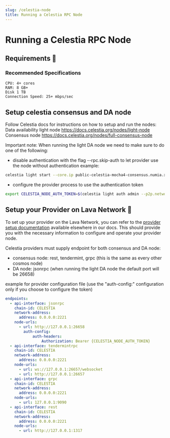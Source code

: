 ```yaml
---
slug: /celestia-node
title: Running a Celestia RPC Node
---
```


# Running a Celestia RPC Node

## Requirements 📄

### Recommended Specifications

    CPU: 4+ cores
    RAM: 8 GB+
    Disk 1 TB
    Connection Speed: 25+ mbps/sec


##  Setup celestia consensus and DA node

Follow Celestia docs for instructions on how to setup and run the nodes:
Data availability light node https://docs.celestia.org/nodes/light-node
Consensus node https://docs.celestia.org/nodes/full-consensus-node

Important note:
When running the light DA node we need to make sure to do one of the following:
* disable authentication with the flag --rpc.skip-auth to let provider use the node without authentication
example:
```bash
celestia light start --core.ip public-celestia-mocha4-consensus.numia.xyz --p2p.network celestia --rpc.skip-auth 
```
* configure the provider process to use the authentication token
```bash
export CELESTIA_NODE_AUTH_TOKEN=$(celestia light auth admin --p2p.network celestia)
```

## Setup your Provider on Lava Network 🌋

To set up your provider on the Lava Network, you can refer to the [provider setup documentation](https://docs.lavanet.xyz/provider-setup?utm_source=running-a-starknet-rpc-node&utm_medium=docs&utm_campaign=celestia-pre-grant) available elsewhere in our docs. This should provide you with the necessary information to configure and operate your provider node.

Celestia providers must supply endpoint for both consensus and DA node:
- consensus node: rest, tendermint, grpc (this is the same as every other cosmos node)
- DA node: jsonrpc (when running the light DA node the default port will be 26658)


example for provider configuration file
(use the "auth-config:" configuration only if you choose to configure the token)
```yaml
endpoints:
  - api-interface: jsonrpc
    chain-id: CELESTIA
    network-address: 
      address: 0.0.0.0:2221
    node-urls:
      - url: http://127.0.0.1:26658
        auth-config:
            auth-headers:
                Authorization: Bearer {CELESTIA_NODE_AUTH_TOKEN}
  - api-interface: tendermintrpc
    chain-id: CELESTIA
    network-address: 
      address: 0.0.0.0:2221
    node-urls:
      - url: ws://127.0.0.1:26657/websocket
      - url: http://127.0.0.1:26657
  - api-interface: grpc
    chain-id: CELESTIA
    network-address: 
      address: 0.0.0.0:2221
    node-urls: 
      - url: 127.0.0.1:9090
  - api-interface: rest
    chain-id: CELESTIA
    network-address: 
      address: 0.0.0.0:2221
    node-urls: 
      - url: http://127.0.0.1:1317
```
